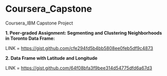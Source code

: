 # Coursera_Capstone
Coursera_IBM Capstone Project

<b>1. Peer-graded Assignment: Segmenting and Clustering Neighborhoods in Toronto Data Frame:</b>

LINK = https://gist.github.com/cfe294fd5b4bb5808ee0feb5df9c4873

<b>2. Data Frame with Latitude and Longitude </b>

LINK = https://gist.github.com/64f08bfa3f9bee314d54775dfd6a67d3
